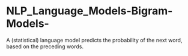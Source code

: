 # NLP_Language_Models-Bigram-Models-
A (statistical) language model predicts the probability of the next word, based on the preceding words.
